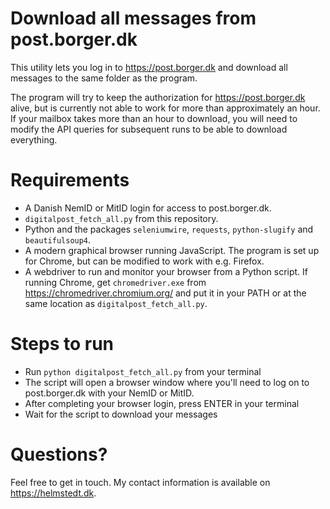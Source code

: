 Download all messages from post.borger.dk
=========================================

This utility lets you log in to https://post.borger.dk and download all messages to the same folder as the program.

The program will try to keep the authorization for https://post.borger.dk alive, but is currently not able to work for more than approximately an hour. If your mailbox takes more than an hour to download, you will need to modify the API queries for subsequent runs to be able to download everything.

Requirements
============
* A Danish NemID or MitID login for access to post.borger.dk.
* `digitalpost_fetch_all.py` from this repository.
* Python and the packages `seleniumwire`, `requests`, `python-slugify` and `beautifulsoup4`.
* A modern graphical browser running JavaScript. The program is set up for Chrome, but can be modified to work with e.g. Firefox.
* A webdriver to run and monitor your browser from a Python script. If running Chrome, get `chromedriver.exe` from https://chromedriver.chromium.org/ and put it in your PATH or at the same location as `digitalpost_fetch_all.py`.

Steps to run
============

* Run `python digitalpost_fetch_all.py` from your terminal
* The script will open a browser window where you'll need to log on to post.borger.dk with your NemID or MitID.
* After completing your browser login, press ENTER in your terminal
* Wait for the script to download your messages

Questions?
==========

Feel free to get in touch. My contact information is available on https://helmstedt.dk.